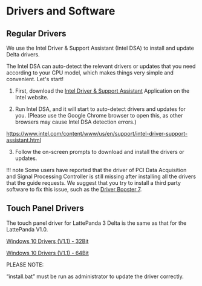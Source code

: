 # Drivers and Software

## Regular Drivers

We use the Intel Driver & Support Assistant (Intel DSA) to install and update Delta drivers.

The Intel DSA can auto-detect the relevant drivers or updates that you need according to your CPU model, which makes things very simple and convenient. Let's start!



1) First, download the [Intel Driver & Support Assistant](https://www.intel.com/content/www/us/en/support/detect.html) Application on the Intel website.



2) Run Intel DSA, and it will start to auto-detect drivers and updates for you. (Please use the Google Chrome browser to open this, as other browsers may cause Intel DSA detection errors.)

https://www.intel.com/content/www/us/en/support/intel-driver-support-assistant.html



3) Follow the on-screen prompts to download and install the drivers or updates.



!!! note
    Some users have reported that the driver of PCI Data Acquisition and Signal Processing Controller is still missing after installing all the drivers that the guide requests. We suggest that you try to install a third party software to fix this issue, such as the [Driver Booster 7](https://www.iobit.com/en/driver-booster.php).



## Touch Panel Drivers

The touch panel driver for LattePanda 3 Delta is the same as that for the LattePanda V1.0. 

[Windows 10 Drivers (V1.1) - 32Bit](https://github.com/LattePandaTeam/LattePanda-Win10-Software/raw/master/Drivers/2G32GB_Drivers/Touch/32%20bit%20GoodixTouchDriver%20v1.1.rar)

[Windows 10 Drivers (V1.1) - 64Bit](https://github.com/LattePandaTeam/LattePanda-Win10-Software/raw/master/Drivers/4G64GB_Drivers/Touch/64%20bit%20GoodixTouchDriver%20v1.1.rar)



PLEASE NOTE: 

“install.bat” must be run as administrator to update the driver correctly.


